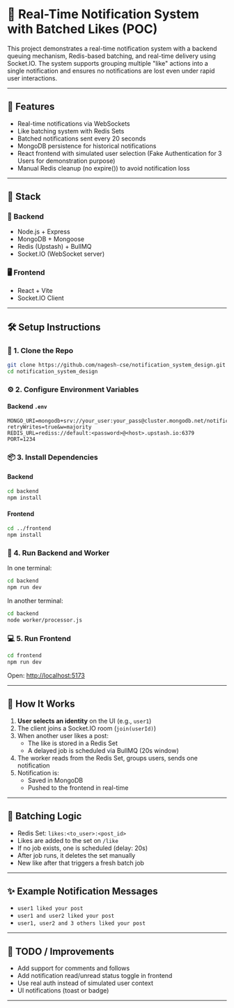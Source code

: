# 🔔 Real-Time Notification System with Batched Likes (POC)

This project demonstrates a real-time notification system with a backend queuing mechanism, Redis-based batching, and real-time delivery using Socket.IO. The system supports grouping multiple "like" actions into a single notification and ensures no notifications are lost even under rapid user interactions.

---

## 🚀 Features

- Real-time notifications via WebSockets
- Like batching system with Redis Sets
- Batched notifications sent every 20 seconds
- MongoDB persistence for historical notifications
- React frontend with simulated user selection (Fake Authentication for 3 Users for demonstration purpose)
- Manual Redis cleanup (no expire()) to avoid notification loss

---

## 🧱 Stack

### 🔧 Backend
- Node.js + Express
- MongoDB + Mongoose
- Redis (Upstash) + BullMQ
- Socket.IO (WebSocket server)

### 🖥️ Frontend
- React + Vite
- Socket.IO Client

---

## 🛠️ Setup Instructions

### 📁 1. Clone the Repo
```bash
git clone https://github.com/nagesh-cse/notification_system_design.git
cd notification_system_design
```

### ⚙️ 2. Configure Environment Variables

#### Backend `.env`
```
MONGO_URI=mongodb+srv://your_user:your_pass@cluster.mongodb.net/notifications?retryWrites=true&w=majority
REDIS_URL=rediss://default:<password>@<host>.upstash.io:6379
PORT=1234
```


### 📦 3. Install Dependencies

#### Backend
```bash
cd backend
npm install
```

#### Frontend
```bash
cd ../frontend
npm install
```

### 🔁 4. Run Backend and Worker

In one terminal:
```bash
cd backend
npm run dev
```

In another terminal:
```bash
cd backend
node worker/processor.js
```

### 💻 5. Run Frontend
```bash
cd frontend
npm run dev
```

Open: [http://localhost:5173](http://localhost:5173)

---

## 🧪 How It Works

1. **User selects an identity** on the UI (e.g., `user1`)
2. The client joins a Socket.IO room (`join(userId)`)
3. When another user likes a post:
   - The like is stored in a Redis Set
   - A delayed job is scheduled via BullMQ (20s window)
4. The worker reads from the Redis Set, groups users, sends one notification
5. Notification is:
   - Saved in MongoDB
   - Pushed to the frontend in real-time

---

## 🔄 Batching Logic

- Redis Set: `likes:<to_user>:<post_id>`
- Likes are added to the set on `/like`
- If no job exists, one is scheduled (delay: 20s)
- After job runs, it deletes the set manually
- New like after that triggers a fresh batch job

---

## ✨ Example Notification Messages
- `user1 liked your post`
- `user1 and user2 liked your post`
- `user1, user2 and 3 others liked your post`

---

## 📌 TODO / Improvements
- Add support for comments and follows
- Add notification read/unread status toggle in frontend
- Use real auth instead of simulated user context
- UI notifications (toast or badge)

---



